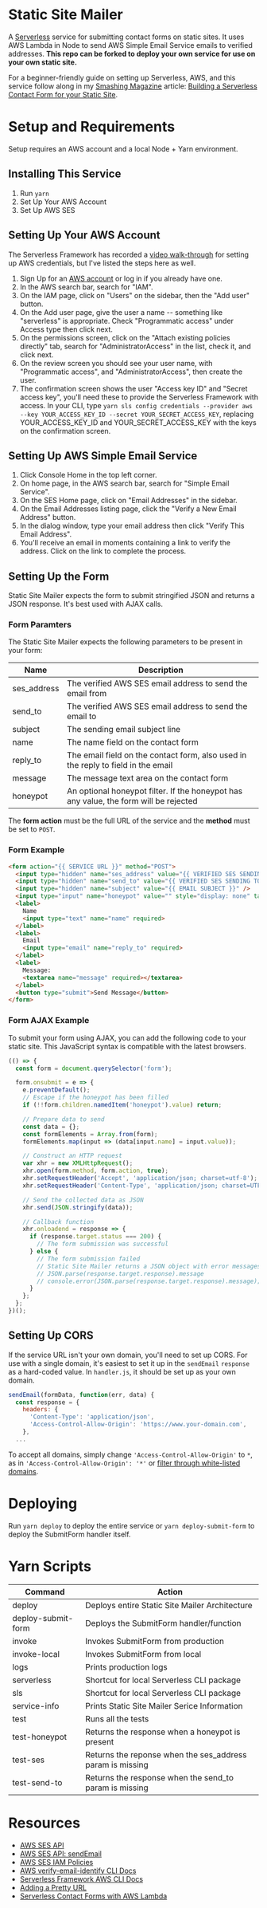 # Static Site Mailer

A [Serverless](https://serverless.com/) service for submitting contact forms on static sites. It uses AWS Lambda in Node to send AWS Simple Email Service emails to verified addresses. **This repo can be forked to deploy your own service for use on your own static site.**

For a beginner-friendly guide on setting up Serverless, AWS, and this service follow along in my [Smashing Magazine](https://www.smashingmagazine.com) article: [Building a Serverless Contact Form for your Static Site](https://www.smashingmagazine.com/2018/05/building-serverless-contact-form-static-website/).

# Setup and Requirements

Setup requires an AWS account and a local Node + Yarn environment.

## Installing This Service

1. Run `yarn`
1. Set Up Your AWS Account
1. Set Up AWS SES

## Setting Up Your AWS Account

The Serverless Framework has recorded a [video walk-through](https://www.youtube.com/watch?v=KngM5bfpttA) for setting up AWS credentials, but I've listed the steps here as well.

1. Sign Up for an [AWS account](https://aws.amazon.com/s/dm/optimization/server-side-test/free-tier/free_np/) or log in if you already have one.
1. In the AWS search bar, search for "IAM".
1. On the IAM page, click on "Users" on the sidebar, then the "Add user" button.
1. On the Add user page, give the user a name -- something like "serverless" is appropriate. Check "Programmatic access" under Access type then click next.
1. On the permissions screen, click on the "Attach existing policies directly" tab, search for "AdministratorAccess" in the list, check it, and click next.
1. On the review screen you should see your user name, with "Programmatic access", and "AdministratorAccess", then create the user.
1. The confirmation screen shows the user "Access key ID" and "Secret access key", you'll need these to provide the Serverless Framework with access. In your CLI, type `yarn sls config credentials --provider aws --key YOUR_ACCESS_KEY_ID --secret YOUR_SECRET_ACCESS_KEY`, replacing YOUR_ACCESS_KEY_ID and YOUR_SECRET_ACCESS_KEY with the keys on the confirmation screen.

## Setting Up AWS Simple Email Service

1. Click Console Home in the top left corner.
1. On home page, in the AWS search bar, search for "Simple Email Service".
1. On the SES Home page, click on "Email Addresses" in the sidebar.
1. On the Email Addresses listing page, click the "Verify a New Email Address" button.
1. In the dialog window, type your email address then click "Verify This Email Address".
1. You'll receive an email in moments containing a link to verify the address. Click on the link to complete the process.

## Setting Up the Form

Static Site Mailer expects the form to submit stringified JSON and returns a JSON response. It's best used with AJAX calls.

### Form Paramters

The Static Site Mailer expects the following parameters to be present in your form:

| Name        | Description                                                                           |
| ----------- | ------------------------------------------------------------------------------------- |
| ses_address | The verified AWS SES email address to send the email from                             |
| send_to     | The verified AWS SES email address to send the email to                               |
| subject     | The sending email subject line                                                        |
| name        | The name field on the contact form                                                    |
| reply_to    | The email field on the contact form, also used in the reply to field in the email     |
| message     | The message text area on the contact form                                             |
| honeypot    | An optional honeypot filter. If the honeypot has any value, the form will be rejected |

The **form action** must be the full URL of the service and the **method** must be set to `POST`.

### Form Example

```html
<form action="{{ SERVICE URL }}" method="POST">
  <input type="hidden" name="ses_address" value="{{ VERIFIED SES SENDING FROM EMAIL }}" />
  <input type="hidden" name="send_to" value="{{ VERIFIED SES SENDING TO EMAIL }}" />
  <input type="hidden" name="subject" value="{{ EMAIL SUBJECT }}" />
  <input type="input" name="honeypot" value="" style="display: none" tabindex="-1" autocomplete="off">
  <label>
    Name
    <input type="text" name="name" required>
  </label>
  <label>
    Email
    <input type="email" name="reply_to" required>
  </label>
  <label>
    Message:
    <textarea name="message" required></textarea>
  </label>
  <button type="submit">Send Message</button>
</form>
```

### Form AJAX Example

To submit your form using AJAX, you can add the following code to your static site. This JavaScript syntax is compatible with the latest browsers.

```javascript
(() => {
  const form = document.querySelector('form');

  form.onsubmit = e => {
    e.preventDefault();
    // Escape if the honeypot has been filled
    if (!!form.children.namedItem('honeypot').value) return;

    // Prepare data to send
    const data = {};
    const formElements = Array.from(form);
    formElements.map(input => (data[input.name] = input.value));

    // Construct an HTTP request
    var xhr = new XMLHttpRequest();
    xhr.open(form.method, form.action, true);
    xhr.setRequestHeader('Accept', 'application/json; charset=utf-8');
    xhr.setRequestHeader('Content-Type', 'application/json; charset=UTF-8');

    // Send the collected data as JSON
    xhr.send(JSON.stringify(data));

    // Callback function
    xhr.onloadend = response => {
      if (response.target.status === 200) {
        // The form submission was successful
      } else {
        // The form submission failed
        // Static Site Mailer returns a JSON object with error messages on
        // JSON.parse(response.target.response).message
        // console.error(JSON.parse(response.target.response).message);
      }
    };
  };
})();
```

## Setting Up CORS

If the service URL isn't your own domain, you'll need to set up CORS. For use with a single domain, it's easiest to set it up in the `sendEmail` `response` as a hard-coded value. In `handler.js`, it should be set up as your own domain.

```javascript
sendEmail(formData, function(err, data) {
  const response = {
    headers: {
      'Content-Type': 'application/json',
      'Access-Control-Allow-Origin': 'https://www.your-domain.com',
    },
  ...
```

To accept all domains, simply change `'Access-Control-Allow-Origin'` to `*`, as in `'Access-Control-Allow-Origin': '*'` or [filter through white-listed domains](https://stackoverflow.com/questions/39628640/aws-api-gateway-cors-access-control-allow-origin-multiple-entries/41708323#41708323).

# Deploying

Run `yarn deploy` to deploy the entire service or `yarn deploy-submit-form` to deploy the SubmitForm handler itself.

# Yarn Scripts

| Command            | Action                                                    |
| ------------------ | --------------------------------------------------------- |
| deploy             | Deploys entire Static Site Mailer Architecture            |
| deploy-submit-form | Deploys the SubmitForm handler/function                   |
| invoke             | Invokes SubmitForm from production                        |
| invoke-local       | Invokes SubmitForm from local                             |
| logs               | Prints production logs                                    |
| serverless         | Shortcut for local Serverless CLI package                 |
| sls                | Shortcut for local Serverless CLI package                 |
| service-info       | Prints Static Site Mailer Serice Information              |
| test               | Runs all the tests                                        |
| test-honeypot      | Returns the response when a honeypot is present           |
| test-ses           | Returns the reponse when the ses_address param is missing |
| test-send-to       | Returns the response when the send_to param is missing    |

# Resources

* [AWS SES API](https://docs.aws.amazon.com/AWSJavaScriptSDK/latest/AWS/SES.html)
* [AWS SES API: sendEmail](https://docs.aws.amazon.com/AWSJavaScriptSDK/latest/AWS/SES.html#sendEmail-property)
* [AWS SES IAM Policies](https://docs.aws.amazon.com/ses/latest/DeveloperGuide/control-user-access.html)
* [AWS verify-email-identify CLI Docs](https://docs.aws.amazon.com/cli/latest/reference/ses/verify-email-identity.html)
* [Serverless Framework AWS CLI Docs](https://serverless.com/framework/docs/providers/aws/cli-reference/info/)
* [Adding a Pretty URL](https://serverless.com/blog/serverless-api-gateway-domain/)
* [Serverless Contact Forms with AWS Lambda](https://medium.com/calyx/serverless-contact-forms-with-aws-lambda-79959cd1a6cd)

